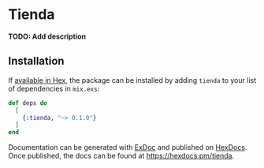 # Tienda

**TODO: Add description**

## Installation

If [available in Hex](https://hex.pm/docs/publish), the package can be installed
by adding `tienda` to your list of dependencies in `mix.exs`:

```elixir
def deps do
  [
    {:tienda, "~> 0.1.0"}
  ]
end
```

Documentation can be generated with [ExDoc](https://github.com/elixir-lang/ex_doc)
and published on [HexDocs](https://hexdocs.pm). Once published, the docs can
be found at <https://hexdocs.pm/tienda>.

